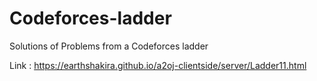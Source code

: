 # Codeforces-ladder
Solutions of Problems from a Codeforces ladder

Link : https://earthshakira.github.io/a2oj-clientside/server/Ladder11.html
